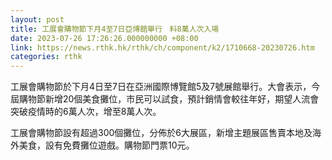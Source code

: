```yaml
---
layout: post
title: 工展會購物節下月4至7日亞博館舉行　料8萬人次入場
date: 2023-07-26 17:26:26.000000000 +08:00
link: https://news.rthk.hk/rthk/ch/component/k2/1710668-20230726.htm
categories: rthk
---
```


工展會購物節於下月4日至7日在亞洲國際博覽館5及7號展館舉行。大會表示，今屆購物節新增20個美食攤位，市民可以試食，預計銷情會較往年好，期望人流會突破疫情時的6萬人次，增至8萬人次。

工展會購物節設有超過300個攤位，分佈於6大展區，新增主題展區售賣本地及海外美食，設有免費攤位遊戲。購物節門票10元。
